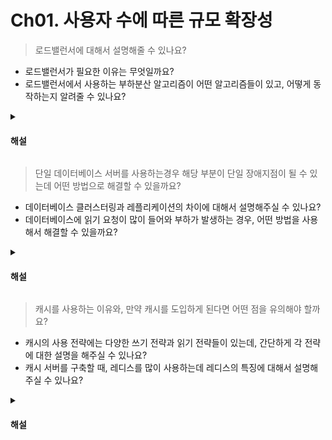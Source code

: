 # Ch01. 사용자 수에 따른 규모 확장성 

> 로드밸런서에 대해서 설명해줄 수 있나요?

* 로드밸런서가 필요한 이유는 무엇일까요?
* 로드밸런서에서 사용하는 부하분산 알고리즘이 어떤 알고리즘들이 있고, 어떻게 동작하는지 알려줄 수 있나요?


<details>
<summary><h4>해설</h4></summary>

> 로드밸런서에 대해서 설명해줄 수 있나요? 
* 대규모 트래픽에 대비해서, 부하를 분산시켜주는 역할을 할 수 있다. 부하분산 집합에 속하는 웹 서버들에게 트래픽 부하를 고르게 분산한다.

> 로드밸런서가 필요한 이유는 무엇일까요?
* 서비스의 규모가 점점 커지고 클라이언트의 수가 늘어나서 기존에 사용하던 서버가 감당할 수 없을 만큼 트래픽이 커진다면 정상적인 서비스가 불가능하다.

> 로드밸런서에서 사용하는 부하분산 알고리즘이 어떤 알고리즘들이 있고, 어떻게 동작하는지 알려줄 수 있나요?
* 부하분산 알고리즘에는 라운드 로빈, 최소 연결방식, 해시(Source) 방식이 있다. 라운드 로빈은 로드밸런서가 번갈아가면서 부하를 분산해주고, 최소 연결방식은 현재 연결 개수가 적은 서버를 선택하여 부하를 분산해준다. 해시 방식은 사용자의 IP를 해싱해서 부하를 분산한다. 같은 사용자가 같은 서버에 부하가 분산되는 것을 보장해줄 수 있다.

</details>

> 단일 데이터베이스 서버를 사용하는경우 해당 부분이 단일 장애지점이 될 수 있는데 어떤 방법으로 해결할 수 있을까요?

* 데이터베이스 클러스터링과 레플리케이션의 차이에 대해서 설명해주실 수 있나요?
* 데이터베이스에 읽기 요청이 많이 들어와 부하가 발생하는 경우, 어떤 방법을 사용해서 해결할 수 있을까요?

<details>
<summary><h4>해설</h4></summary>

> 단일 데이터베이스 서버를 사용하는경우 해당 부분이 단일 장애지점이 될 수 있는데 어떤 방법으로 해결할 수 있을까요?
* 데이터베이스 클러스터링를 통해서 여러 대의 DB 서버를 둠으로써 단일 장애지점이 되는 것을 막을 수 있다.

> 데이터베이스 클러스터링과 레플리케이션의 차이에 대해서 설명해주실 수 있나요?
* 데이터베이스 클러스터링은 여러개의 DB 서버와 하나의 스토리지를 통해서 구성할 수 있다. 이 때, 여러개의 DB 서버를 Active-Active 방식이나 Active-StandBy 방식으로 구성할 수 있다. 데이터베이스 레플리케이션은 데이터베이스 스토리지를 DB 서버가 각각 가지며, 권한에 따라 Master와 Slave 구조로 나눠서 데이터베이스 스토리지를 복제하여 확장하는 것을 의미한다.

> 데이터베이스에 읽기 요청이 많이 들어와 부하가 발생하는 경우, 어떤 방법을 사용해서 해결할 수 있을까요?
* scale-out의 관점에서는 여러 대의 DB 서버를 추가적으로 확장시킬 수 있을 것이다. scale-up의 관점에서는 성능이 더 좋은 DB 서버를 두는 방법이 있고, 읽기 요청이 많이 들어오는 경우에는 중간에 캐시 계층을 둠으로써 문제를 해결할 수 있다.

</details>

> 캐시를 사용하는 이유와, 만약 캐시를 도입하게 된다면 어떤 점을 유의해야 할까요?

* 캐시의 사용 전략에는 다양한 쓰기 전략과 읽기 전략들이 있는데, 간단하게 각 전략에 대한 설명을 해주실 수 있나요?
* 캐시 서버를 구축할 때, 레디스를 많이 사용하는데 레디스의 특징에 대해서 설명해주실 수 있나요?

<details>
<summary><h4>해설</h4></summary>

> 캐시를 사용하는 이유와, 만약 캐시를 도입하게 된다면 어떤 점을 유의해야 할까요?
* 값비싼 연산 결과나 자주 참조되는 데이터를 메모리 안에 둬서 뒤이은 요청이 빨리 처리되게 할 수 있다. 어떤 데이터를 캐시에 두어야 할지, 캐시에 보관된 데이터는 언제 만료되는지, 일관성이 유지되는지 등등을 유의할 수 있다.

> 캐시의 사용 전략에는 다양한 쓰기 전략과 읽기 전략들이 있는데, 간단하게 각 전략에 대한 설명을 해주실 수 있나요?
* 쓰기 전략에는 write-around, write-through, write-back 전략이 있다. write-around는 데이터는 직접 DB에 저장되고, 캐시에는 읽은 데이터만 작성한다. write-through 전략은 데이터를 DB에 작성할 때마다 캐시에 데이터를 추가하거나 업데이트 한다. write-back 전략은 캐시에 데이터를 쌓아놓고, 한꺼번에 데이터베이스에 저장하는 전략이다.
* 읽기 전략에는 look-aside, read-through 전략이 있다. look-aside 전략은 캐시를 DB 옆에 두고 필요할 때만 캐시에서 데이터를 로드한다. read-through 전략은 DB와 일렬로 배치되어, 먼저 캐시에 들어가서 캐시에 없다면 DB로 넘어가고, 만약 캐시에 있다면 캐시에서 데이터를 찾아서 읽는 전략이다. 

> 캐시 서버를 구축할 때, 레디스를 많이 사용하는데 레디스의 특징에 대해서 설명해주실 수 있나요?
* 레디스는 NoSQL의 한 종류이고 인 메모리 데이터베이스로, 메모리에 데이터를 저장해서 디스크 스캐닝이 발생하지 않도록 데이터를 빠르게 읽을 수 있다. 추가적인 특징으로는 다양한 자료구조를 제공해주어서 개발의 편의성을 좋게 해주고, Single Thread 구조로 이루어져 있다.  

</details>
